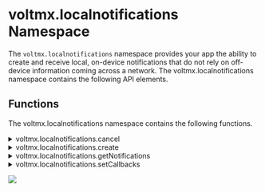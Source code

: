                             


voltmx.localnotifications Namespace
=================================

The `voltmx.localnotifications` namespace provides your app the ability to create and receive local, on-device notifications that do not rely on off-device information coming across a network. The voltmx.localnotifications namespace contains the following API elements.

Functions
---------

The voltmx.localnotifications namespace contains the following functions.


<details close markdown="block"><summary>voltmx.localnotifications.cancel</summary>

* * *

Cancels the specified notifications.

<b>Syntax</b>

`voltmx.localnotifications.cancel(notificationId)`

<b>Input Parameters</b>

| Parameter | Description |
| --- | --- |
| notificationId | An array of notification IDs that selects the notifications to cancel. |

<b>Example</b>

```
/*************************************************************************************
* Function:cancelLocalnotifications()
* Description: function is used to cancel local notifications.
* Author: VoltMX
*************************************************************************************/
function cancelLocalnotifications(){
    notificationIdArray = [];
    notificationIdArray.push("01");
    voltmx.localnotifications.cancel(notificationIdArray);
 }
```

<b>Return Values</b>

None

<b>Platform Availability</b>

Available on iOS and Android platforms.

* * *

</details>
<details close markdown="block"><summary>voltmx.localnotifications.create</summary>

* * *

Creates a local notification.  

<blockquote>
    <em><b>Note: </b></em>
    <ul>      
        <li>For Android if the target SDK version is 33 and higher, below media permission is required in tags section under Application tags attributes inside android project settings to get the notifications.<br> 
        <code> &lt;uses-permission android:name="android.permission.POST_NOTIFICATIONS"/&gt;</code>
        </li>
    </ul>
</blockquote>


<b>Syntax</b>

```
voltmx.localnotifications.create(  
    notificationId,  
    datetime,  
    message,  
    title,  
    categoryId,  
    pspConfig)
```

<b>Input Parameters</b>

| Parameter | Description |
| --- | --- |
| notificationId | A string that specifies a unique ID for the notification. |
| datetime | A string that specifies the date and time when the notification must be triggered. Must follow the [unicode date, time, and Timezone](http://unicode.org/reports/tr35/tr35-6.html#Date_Format_Patterns) pattern. |
| message | A string that specifies the message for the notification. |
| title | A string that specifies the title for the notification. |
| categoryId | A string that specifies the category ID to associate this local notification with, or null in case no actions are to be displayed. |
| pspConfig | An optional JavaScript object containing key-value pairs that set the platform-specific options. Used on iOS platform only. The following keys are supported. badge: An optional number that displays the number of notifications on the app icon. sound: An optional string that specifies the sound to play. For more information, see the **Remarks** section below. |

<b>Example</b>

```
/*************************************************************************************
* Function:createLocalnotification()
* Description: Creates local notifications.
* Author: VoltMX
*************************************************************************************/
function createLocalnotification(){ 
    var notificationId = "01";
    var date = "05 jan 2017 16:42:00 +0530";
    var format = "dd MMM yyyy HH:mm:ss Z";
    var message = "Local notification Received";
    var title = "Title";
    var categoryId ="calendar";
  
    voltmx.localnotifications.create({
        "id": notificationId,
        "dateTime": {
            "date": date,
            "format": format
        },
        "message": message,
        "title": title,
        "categoryId": categoryId,
        "pspConfig":{
            "badge":1,
            "sound": voltmx.localnotifications.DEFAULT_SOUND
        }

    });
  
}	
```

<b>Return Values</b>

None

<b>Remarks</b>

To play a sound when a notification arrives, your app must specify the sound using the "sound" key in the JavaScript object contained in the _pspConfig_ parameter. Your app must assign a sound file from the app's main bundle. If the sound file is not available or the provided file name is incorrect, it will play a default sound from the system (`voltmx.localnotifications.DEFAULT_SOUND`). To know the see file formats, [click here](https://developer.apple.com/library/ios/documentation/MusicAudio/Conceptual/CoreAudioOverview/SupportedAudioFormatsMacOSX/SupportedAudioFormatsMacOSX.md)

<b>Platform Availability</b>

Available on

*   iOS (The [voltmx.notificationsettings.registerCategory](voltmx.notificationssettings_functions.md#voltmx-notificationsettings-registercategory) API must be called before the create API for it to work)
*   Android

* * *

</details>
<details close markdown="block"><summary>voltmx.localnotifications.getNotifications</summary> 

* * *

Retrieves the pending local notifications.

<b>Syntax</b>

`voltmx.localnotifications.getNotifications(notificationObjects)`

<b>Input Parameters</b>

| Parameter | Description |
| --- | --- |
| notificationObjects | An optional array of notification objects if there are pending notifications, or an empty array if there are not. This parameter is only used on iOS. |

<b>Example</b>

```
// iOS Example. The callback function is not used on Android.
function callback(arrayOfNotificationObjects)
{
    // Your logic
    if(arrayOfNotificationObjects.length == 0)
    {
        voltmx.print("No pending notifications");;    
    }
}

voltmx.localnotifications.getNotifications(callback);
				
```

<b>Return Values</b>

None.

<b>Platform Availability</b>

Available on iOS and Android platforms.

* * *

</details>
<details close markdown="block"><summary>voltmx.localnotifications.setCallbacks</summary>

* * *

Associates online and offline callbacks for local notifications.

<b>Syntax</b>

`voltmx.localnotifications.setCallbacks(onlinenotification,offlinenotification)`

<b>Input Parameters</b>

| Parameter | Description |
| --- | --- |
| onlinenotification | A callback function that is invoked when the online notification is triggered. For more information, see the **Remarks** section below. |
| offlineNotification | A callback function that is invoked when the offline notification is triggered. For more information, see the **Remarks** section below. |

<b>Example</b>

```
/*************************************************************************************
* Function:localNotCallBacks()
* Description: Initializes local notifications.
* Author: VoltMX
*************************************************************************************/
function localNotCallBacks() {
    try {
        voltmx.localnotifications.setCallbacks({
            "offlinenotification": offlinenotification,
            "onlinenotification": onlinenotification
    });
    } catch (err) {
        voltmx.print("Error Code " + err.errorCode + " Message " + err.message);
    }
}

/* Notification callback handlers. These are invoked automatically when their respective notifications are fired. */
function offlinenotification(notificationobject, actionid ){
    alert("offline notification callback inkvoked");
    alert("notification object is :"+JSON.stringify(notificationobject) +" action id is "+actionid);
}

function onlinenotification(notificationobject,actionid){
    alert("onlinenotification notification callback inkvoked");
    alert("notification object is :"+JSON.stringify(notificationobject)+" action id is "+actionid);
}	
```

<b>Return Values</b>

None

<b>Remarks</b>

The callbacks that this function sets are invoked when notifications are raised by the underlying system. The online notification callback is involved when the application is running. The offline callbacks are invoked when the application is not running. This function should be called inside the `post app init` event handler when your app starts.

The callback function in the _onlinenotification_ parameter must have the following signature.

`onlineNotificationCallback(actionID,notificationObject);`

where _actionId_ is a unique ID for the action, and _notificationobject_ is a JavaScript object that contains platform-specific notification information.

The callback function in the _offlinenotification_ parameter must have the following signature.

`offlineNotificationCallback(actionID,notificationObject);`

where _actionId_ is a unique ID for the action, and _notificationobject_ is a JavaScript object that contains platform-specific notification information.

<b>Platform Availability</b>

Available on iOS and Android platforms.

* * *

</details>

![](resources/prettify/onload.png)
